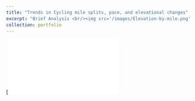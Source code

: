 ```yaml
---
title: "Trends in Cycling mile splits, pace, and elevational changes"
excerpt: "Brief Analysis <br/><img src='/images/Elevation-by-mile.png' width='925' height='500'>"
collection: portfolio
---
```


[![SABR project slide show](/files/July-2nd-try-2.pdf)




